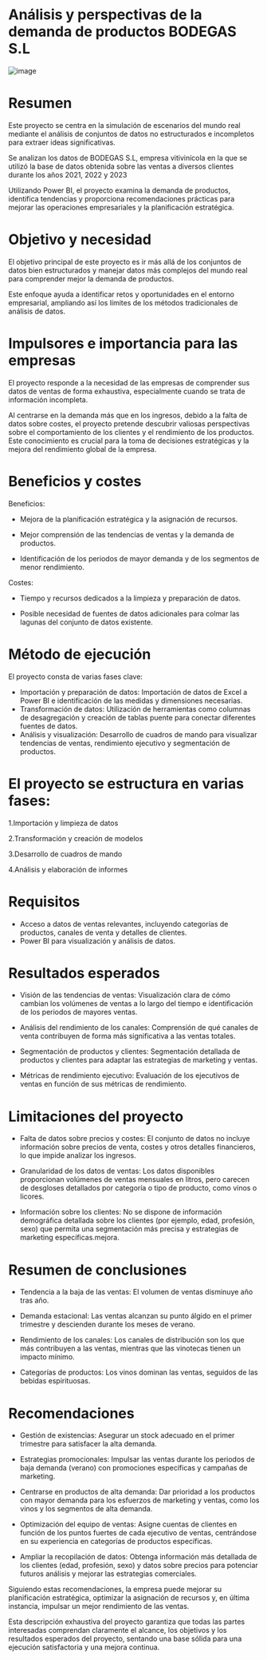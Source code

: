 # Análisis y perspectivas de la demanda de productos BODEGAS S.L

![image](https://github.com/datacanovas/-An-lisis-y-perspectivas-de-la-demanda-de-productos-BODEGAS-S.L/assets/157279064/e9c18285-258a-4d53-a511-baed5875aacf)


# Resumen

Este proyecto se centra en la simulación de escenarios del mundo real mediante el análisis de conjuntos de datos no estructurados e incompletos para extraer ideas significativas. 

Se analizan los datos de BODEGAS S.L, empresa vitivinícola en la que se utilizó la base de datos obtenida sobre las ventas  a diversos clientes durante los años 2021, 2022 y 2023 

Utilizando Power BI, el proyecto examina la demanda de productos, identifica tendencias y proporciona recomendaciones prácticas para mejorar las operaciones empresariales y la planificación estratégica.

# Objetivo y necesidad

El objetivo principal de este proyecto es ir más allá de los conjuntos de datos bien estructurados y manejar datos más complejos del mundo real para comprender mejor la demanda de productos. 

Este enfoque ayuda a identificar retos y oportunidades en el entorno empresarial, ampliando así los límites de los métodos tradicionales de análisis de datos.

# Impulsores e importancia para las empresas

El proyecto responde a la necesidad de las empresas de comprender sus datos de ventas de forma exhaustiva, especialmente cuando se trata de información incompleta.

Al centrarse en la demanda más que en los ingresos, debido a la falta de datos sobre costes, el proyecto pretende descubrir valiosas perspectivas sobre el comportamiento de los clientes y el rendimiento de los productos. Este conocimiento es crucial para la toma de decisiones estratégicas y la mejora del rendimiento global de la empresa.

# Beneficios y costes
Beneficios:

- Mejora de la planificación estratégica y la asignación de recursos.

- Mejor comprensión de las tendencias de ventas y la demanda de productos.

- Identificación de los periodos de mayor demanda y de los segmentos de menor rendimiento.

Costes:

- Tiempo y recursos dedicados a la limpieza y preparación de datos.

- Posible necesidad de fuentes de datos adicionales para colmar las lagunas del conjunto de datos existente.

# Método de ejecución

El proyecto consta de varias fases clave:

- Importación y preparación de datos: Importación de datos de Excel a Power BI e identificación de las medidas y dimensiones necesarias.
- Transformación de datos: Utilización de herramientas como columnas de desagregación y creación de tablas puente para conectar diferentes fuentes de datos.
- Análisis y visualización: Desarrollo de cuadros de mando para visualizar tendencias de ventas, rendimiento ejecutivo y segmentación de productos.

# El proyecto se estructura en varias fases:

1.Importación y limpieza de datos 

2.Transformación y creación de modelos

3.Desarrollo de cuadros de mando 

4.Análisis y elaboración de informes 

# Requisitos

- Acceso a datos de ventas relevantes, incluyendo categorías de productos, canales de venta y detalles de clientes.
- Power BI para visualización y análisis de datos.

# Resultados esperados

- Visión de las tendencias de ventas: Visualización clara de cómo cambian los volúmenes de ventas a lo largo del tiempo e identificación de los periodos de mayores ventas.

- Análisis del rendimiento de los canales: Comprensión de qué canales de venta contribuyen de forma más significativa a las ventas totales.

- Segmentación de productos y clientes: Segmentación detallada de productos y clientes para adaptar las estrategias de marketing y ventas.

- Métricas de rendimiento ejecutivo: Evaluación de los ejecutivos de ventas en función de sus métricas de rendimiento.


# Limitaciones del proyecto

- Falta de datos sobre precios y costes: El conjunto de datos no incluye información sobre precios de venta, costes y otros detalles financieros, lo que impide analizar los ingresos.

- Granularidad de los datos de ventas: Los datos disponibles proporcionan volúmenes de ventas mensuales en litros, pero carecen de desgloses detallados por categoría o tipo de producto, como vinos o licores.

- Información sobre los clientes: No se dispone de información demográfica detallada sobre los clientes (por ejemplo, edad, profesión, sexo) que permita una segmentación más precisa y estrategias de marketing específicas.mejora.


# Resumen de conclusiones

- Tendencia a la baja de las ventas: El volumen de ventas disminuye año tras año.
  
- Demanda estacional: Las ventas alcanzan su punto álgido en el primer trimestre y descienden durante los meses de verano.

- Rendimiento de los canales: Los canales de distribución son los que más contribuyen a las ventas, mientras que las vinotecas tienen un impacto mínimo.

- Categorías de productos: Los vinos dominan las ventas, seguidos de las bebidas espirituosas.

# Recomendaciones

- Gestión de existencias: Asegurar un stock adecuado en el primer trimestre para satisfacer la alta demanda.
  
- Estrategias promocionales: Impulsar las ventas durante los periodos de baja demanda (verano) con promociones específicas y campañas de marketing.
  
- Centrarse en productos de alta demanda: Dar prioridad a los productos con mayor demanda para los esfuerzos de marketing y ventas, como los vinos y los segmentos de alta demanda.

- Optimización del equipo de ventas: Asigne cuentas de clientes en función de los puntos fuertes de cada ejecutivo de ventas, centrándose en su experiencia en categorías de productos específicas.

- Ampliar la recopilación de datos: Obtenga información más detallada de los clientes (edad, profesión, sexo) y datos sobre precios para potenciar futuros análisis y mejorar las estrategias comerciales.

Siguiendo estas recomendaciones, la empresa puede mejorar su planificación estratégica, optimizar la asignación de recursos y, en última instancia, impulsar un mejor rendimiento de las ventas.

Esta descripción exhaustiva del proyecto garantiza que todas las partes interesadas comprendan claramente el alcance, los objetivos y los resultados esperados del proyecto, sentando una base sólida para una ejecución satisfactoria y una mejora continua.
